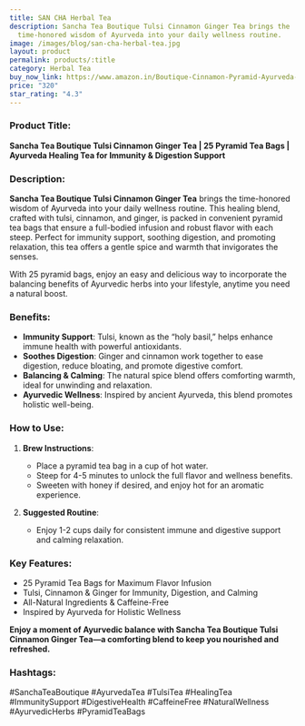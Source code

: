 ```yaml
---
title: SAN CHA Herbal Tea
description: Sancha Tea Boutique Tulsi Cinnamon Ginger Tea brings the
  time-honored wisdom of Ayurveda into your daily wellness routine.
image: /images/blog/san-cha-herbal-tea.jpg
layout: product
permalink: products/:title
category: Herbal Tea
buy_now_link: https://www.amazon.in/Boutique-Cinnamon-Pyramid-Ayurveda-Healing/dp/B0D7MRSXJD/ref=sr_1_35?crid=2X6ONFCQBN0WP&tag=m0150-21
price: "320"
star_rating: "4.3"
---
```

### Product Title:
**Sancha Tea Boutique Tulsi Cinnamon Ginger Tea | 25 Pyramid Tea Bags | Ayurveda Healing Tea for Immunity & Digestion Support**

### Description:
**Sancha Tea Boutique Tulsi Cinnamon Ginger Tea** brings the time-honored wisdom of Ayurveda into your daily wellness routine. This healing blend, crafted with tulsi, cinnamon, and ginger, is packed in convenient pyramid tea bags that ensure a full-bodied infusion and robust flavor with each steep. Perfect for immunity support, soothing digestion, and promoting relaxation, this tea offers a gentle spice and warmth that invigorates the senses. 

With 25 pyramid bags, enjoy an easy and delicious way to incorporate the balancing benefits of Ayurvedic herbs into your lifestyle, anytime you need a natural boost.

### Benefits:
- **Immunity Support**: Tulsi, known as the “holy basil,” helps enhance immune health with powerful antioxidants.
- **Soothes Digestion**: Ginger and cinnamon work together to ease digestion, reduce bloating, and promote digestive comfort.
- **Balancing & Calming**: The natural spice blend offers comforting warmth, ideal for unwinding and relaxation.
- **Ayurvedic Wellness**: Inspired by ancient Ayurveda, this blend promotes holistic well-being.

### How to Use:
1. **Brew Instructions**:
   - Place a pyramid tea bag in a cup of hot water.
   - Steep for 4-5 minutes to unlock the full flavor and wellness benefits.
   - Sweeten with honey if desired, and enjoy hot for an aromatic experience.

2. **Suggested Routine**:
   - Enjoy 1-2 cups daily for consistent immune and digestive support and calming relaxation.

### Key Features:
- 25 Pyramid Tea Bags for Maximum Flavor Infusion
- Tulsi, Cinnamon & Ginger for Immunity, Digestion, and Calming
- All-Natural Ingredients & Caffeine-Free
- Inspired by Ayurveda for Holistic Wellness

**Enjoy a moment of Ayurvedic balance with Sancha Tea Boutique Tulsi Cinnamon Ginger Tea—a comforting blend to keep you nourished and refreshed.**

### Hashtags:
#SanchaTeaBoutique #AyurvedaTea #TulsiTea #HealingTea #ImmunitySupport #DigestiveHealth #CaffeineFree #NaturalWellness #AyurvedicHerbs #PyramidTeaBags
